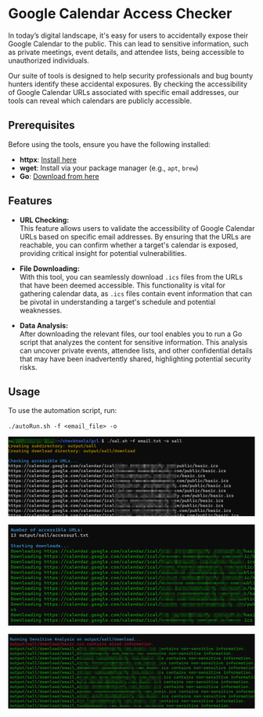 # Google Calendar Access Checker

In today’s digital landscape, it's easy for users to accidentally expose their Google Calendar to the public. This can lead to sensitive information, such as private meetings, event details, and attendee lists, being accessible to unauthorized individuals. 

Our suite of tools is designed to help security professionals and bug bounty hunters identify these accidental exposures. By checking the accessibility of Google Calendar URLs associated with specific email addresses, our tools can reveal which calendars are publicly accessible. 


## Prerequisites

Before using the tools, ensure you have the following installed:

- **httpx**: [Install here](https://github.com/projectdiscovery/httpx)
- **wget**: Install via your package manager (e.g., `apt`, `brew`)
- **Go**: [Download from here](https://golang.org/dl/)



## Features

- **URL Checking:**  
  This feature allows users to validate the accessibility of Google Calendar URLs based on specific email addresses. By ensuring that the URLs are reachable, you can confirm whether a target's calendar is exposed, providing critical insight for potential vulnerabilities.

- **File Downloading:**  
  With this tool, you can seamlessly download `.ics` files from the URLs that have been deemed accessible. This functionality is vital for gathering calendar data, as `.ics` files contain event information that can be pivotal in understanding a target's schedule and potential weaknesses.

- **Data Analysis:**  
  After downloading the relevant files, our tool enables you to run a Go script that analyzes the content for sensitive information. This analysis can uncover private events, attendee lists, and other confidential details that may have been inadvertently shared, highlighting potential security risks.




## Usage

To use the automation script, run:

``
./autoRun.sh -f <email_file> -o
``

![alt text](image.png)

![alt text](image-1.png)

![alt text](image-2.png)

